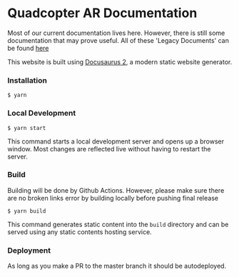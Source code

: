 # Quadcopter AR Documentation

Most of our current documentation lives here. However, there is still some documentation that may prove useful.
All of these 'Legacy Documents' can be found [here](https://drive.google.com/drive/folders/0B0w1SmLuHjCyclI0cU93Zk5Zems?resourcekey=0-yg10cH9jdec0t11C-6r2JA&usp=sharing)

This website is built using [Docusaurus 2](https://docusaurus.io/), a modern static website generator.

### Installation

```
$ yarn
```

### Local Development

```
$ yarn start
```

This command starts a local development server and opens up a browser window. Most changes are reflected live without having to restart the server.

### Build
Building will be done by Github Actions. However, please make sure there are no broken links error by building locally before pushing final release
```
$ yarn build
```

This command generates static content into the `build` directory and can be served using any static contents hosting service.

### Deployment
As long as you make a PR to the master branch it should be autodeployed.
